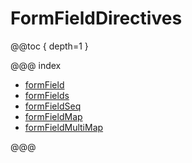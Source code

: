 <a id="formfielddirectives"></a>
# FormFieldDirectives

@@toc { depth=1 }

@@@ index

* [formField](formField.md)
* [formFields](formFields.md)
* [formFieldSeq](formFieldSeq.md)
* [formFieldMap](formFieldMap.md)
* [formFieldMultiMap](formFieldMultiMap.md)

@@@